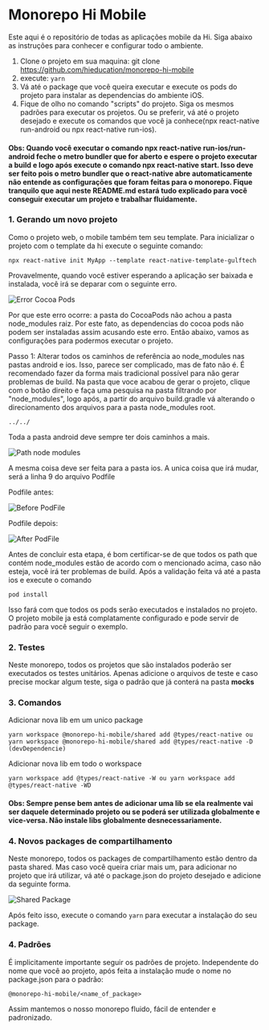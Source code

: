 # Monorepo Hi Mobile

Este aqui é o repositório de todas as aplicações mobile da Hi. Siga abaixo as instruções para conhecer e configurar todo o ambiente.

1. Clone o projeto em sua maquina: git clone https://github.com/hieducation/monorepo-hi-mobile
2. execute: `yarn`
3. Vá até o package que você queira executar e execute os pods do projeto para instalar as dependencias do ambiente iOS.
4. Fique de olho no comando "scripts" do projeto. Siga os mesmos padrões para executar os projetos. Ou se preferir, vá até o projeto desejado e execute os comandos que você ja conhece(npx react-native run-android ou npx react-native run-ios).

#### Obs: Quando você executar o comando npx react-native run-ios/run-android feche o metro bundler que for aberto e espere o projeto executar a build e logo após execute o comando npx react-native start. Isso deve ser feito pois o metro bundler que o react-native abre automaticamente não entende as configurações que foram feitas para o monorepo. Fique tranquilo que aqui neste README.md estará tudo explicado para você conseguir executar um projeto e trabalhar fluidamente.

### 1. Gerando um novo projeto

Como o projeto web, o mobile também tem seu template. Para inicializar o projeto com o template da hi execute o seguinte comando:

```
npx react-native init MyApp --template react-native-template-gulftech
```

Provavelmente, quando você estiver esperando a aplicação ser baixada e instalada, você irá se deparar com o seguinte erro.

![Error Cocoa Pods](https://github.com/hieducation/monorepo-gulf-mobile/blob/master/images/errorcocoapods.png)

Por que este erro ocorre: a pasta do CocoaPods não achou a pasta node_modules raiz. Por este fato, as dependencias do cocoa pods não podem ser instaladas assim acusando este erro. Então abaixo, vamos as configurações para podermos executar o projeto.

Passo 1:
Alterar todos os caminhos de referência ao node_modules nas pastas android e ios. Isso, parece ser complicado, mas de fato não é. É recomendado fazer da forma mais tradicional possível para não gerar problemas de build. Na pasta que voce acabou de gerar o projeto, clique com o botão direito e faça uma pesquisa na pasta filtrando por "node_modules", logo após, a partir do arquivo build.gradle vá alterando o direcionamento dos arquivos para a pasta node_modules root.

```
../../
```

Toda a pasta android deve sempre ter dois caminhos a mais.

![Path node modules](https://github.com/hieducation/monorepo-gulf-mobile/blob/master/images/pathnodemodules.png)

A mesma coisa deve ser feita para a pasta ios. A unica coisa que irá mudar, será a linha 9 do arquivo Podfile

Podfile antes:

![Before PodFile](https://github.com/hieducation/monorepo-gulf-mobile/blob/master/images/beforepodfile.png)

Podfile depois:

![After PodFile](https://github.com/hieducation/monorepo-gulf-mobile/blob/master/images/afterpodfile.png)

Antes de concluir esta etapa, é bom certificar-se de que todos os path que contém node_modules estão de acordo com o mencionado acima, caso não esteja, você irá ter problemas de build. Após a validação feita vá até a pasta ios e execute o comando

```
pod install
```

Isso fará com que todos os pods serão executados e instalados no projeto. O projeto mobile ja está complatamente configurado e pode servir de padrão para você seguir o exemplo.

### 2. Testes

Neste monorepo, todos os projetos que são instalados poderão ser executados os testes unitários. Apenas adicione o arquivos de teste e caso precise mockar algum teste, siga o padrão que já conterá na pasta **mocks**

### 3. Comandos

Adicionar nova lib em um unico package

```
yarn workspace @monorepo-hi-mobile/shared add @types/react-native ou yarn workspace @monorepo-hi-mobile/shared add @types/react-native -D (devDependencie)
```

Adicionar nova lib em todo o workspace

```
yarn workspace add @types/react-native -W ou yarn workspace add @types/react-native -WD
```

#### Obs: Sempre pense bem antes de adicionar uma lib se ela realmente vai ser daquele determinado projeto ou se poderá ser utilizada globalmente e vice-versa. Não instale libs globalmente desnecessariamente.

### 4. Novos packages de compartilhamento

Neste monorepo, todos os packages de compartilhamento estão dentro da pasta shared. Mas caso você queira criar mais um, para adicionar no projeto que irá utilizar, vá até o package.json do projeto desejado e adicione da seguinte forma.

![Shared Package](https://github.com/hieducation/monorepo-gulf-mobile/blob/master/images/shared.png)

Após feito isso, execute o comando `yarn` para executar a instalação do seu package.

### 4. Padrões

É implicitamente importante seguir os padrões de projeto. Independente do nome que você ao projeto, após feita a instalação mude o nome no package.json para o padrão:

```
@monorepo-hi-mobile/<name_of_package>
```

Assim mantemos o nosso monorepo fluido, fácil de entender e padronizado.
